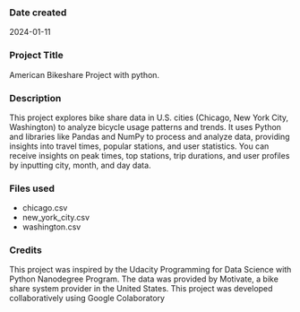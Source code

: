 ### Date created
2024-01-11

### Project Title
American Bikeshare Project with python.

### Description
This project explores bike share data in U.S. cities (Chicago, New York City, Washington) to analyze bicycle usage patterns and trends. 
It uses Python and libraries like Pandas and NumPy to process and analyze data, providing insights into travel times, popular stations, and user statistics.
You can receive insights on peak times, top stations, trip durations, and user profiles by inputting city, month, and day data.

### Files used
- chicago.csv
- new_york_city.csv
- washington.csv

### Credits
This project was inspired by the Udacity Programming for Data Science with Python Nanodegree Program. The data was provided by Motivate, a bike share system provider in the United States.
This project was developed collaboratively using Google Colaboratory


